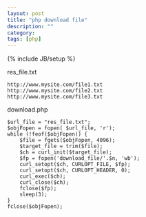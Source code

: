 ```yaml
---
layout: post
title: "php download file"
description: ""
category: 
tags: [php]
---
```

{% include JB/setup %}

res_file.txt

	http://www.mysite.com/file1.txt
	http://www.mysite.com/file2.txt
	http://www.mysite.com/file3.txt


download.php

	$url_file = "res_file.txt"; 
	$objFopen = fopen( $url_file, 'r'); 
	while (!feof($objFopen)) { 
		$file = fgets($objFopen, 4096); 
		$target_file = trim($file);  
		$ch = curl_init($target_file); 
		$fp = fopen('download_file/'.$n, 'wb'); 
		curl_setopt($ch, CURLOPT_FILE, $fp); 
		curl_setopt($ch, CURLOPT_HEADER, 0); 
		curl_exec($ch); 
		curl_close($ch); 
		fclose($fp); 
		sleep(3);
	}
	fclose($objFopen); 
	

